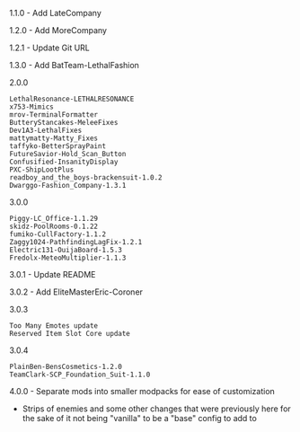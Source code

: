 1.1.0 - Add LateCompany

1.2.0 - Add MoreCompany

1.2.1 - Update Git URL

1.3.0 - Add BatTeam-LethalFashion

2.0.0

```
LethalResonance-LETHALRESONANCE
x753-Mimics
mrov-TerminalFormatter
ButteryStancakes-MeleeFixes
Dev1A3-LethalFixes
mattymatty-Matty_Fixes
taffyko-BetterSprayPaint
FutureSavior-Hold_Scan_Button
Confusified-InsanityDisplay
PXC-ShipLootPlus
readboy_and_the_boys-brackensuit-1.0.2
Dwarggo-Fashion_Company-1.3.1
```

3.0.0

```
Piggy-LC_Office-1.1.29
skidz-PoolRooms-0.1.22
fumiko-CullFactory-1.1.2
Zaggy1024-PathfindingLagFix-1.2.1
Electric131-OuijaBoard-1.5.3
Fredolx-MeteoMultiplier-1.1.3
```

3.0.1 - Update README

3.0.2 - Add EliteMasterEric-Coroner

3.0.3

```
Too Many Emotes update
Reserved Item Slot Core update
```

3.0.4

```
PlainBen-BensCosmetics-1.2.0
TeamClark-SCP_Foundation_Suit-1.1.0
```

4.0.0 - Separate mods into smaller modpacks for ease of customization
* Strips of enemies and some other changes that were previously here for the sake of it not being "vanilla" to be a "base" config to add to
